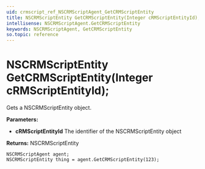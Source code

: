 ```yaml
---
uid: crmscript_ref_NSCRMScriptAgent_GetCRMScriptEntity
title: NSCRMScriptEntity GetCRMScriptEntity(Integer cRMScriptEntityId);
intellisense: NSCRMScriptAgent.GetCRMScriptEntity
keywords: NSCRMScriptAgent, GetCRMScriptEntity
so.topic: reference
---
```


# NSCRMScriptEntity GetCRMScriptEntity(Integer cRMScriptEntityId);

Gets a NSCRMScriptEntity object.

**Parameters:**
 - **cRMScriptEntityId** The identifier of the NSCRMScriptEntity object

**Returns:** NSCRMScriptEntity

```crmscript
NSCRMScriptAgent agent;
NSCRMScriptEntity thing = agent.GetCRMScriptEntity(123);
```

